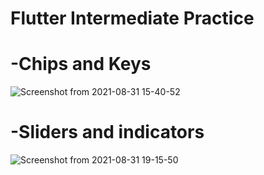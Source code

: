 # Flutter Intermediate Practice

# -Chips and Keys

![Screenshot from 2021-08-31 15-40-52](https://user-images.githubusercontent.com/39271244/131511636-ca63216a-b6f1-4f57-9737-518b6dcbb363.png)

# -Sliders and indicators

![Screenshot from 2021-08-31 19-15-50](https://user-images.githubusercontent.com/39271244/131511808-bd31e8cd-2a30-4e25-9767-524e13f22c3c.png)


